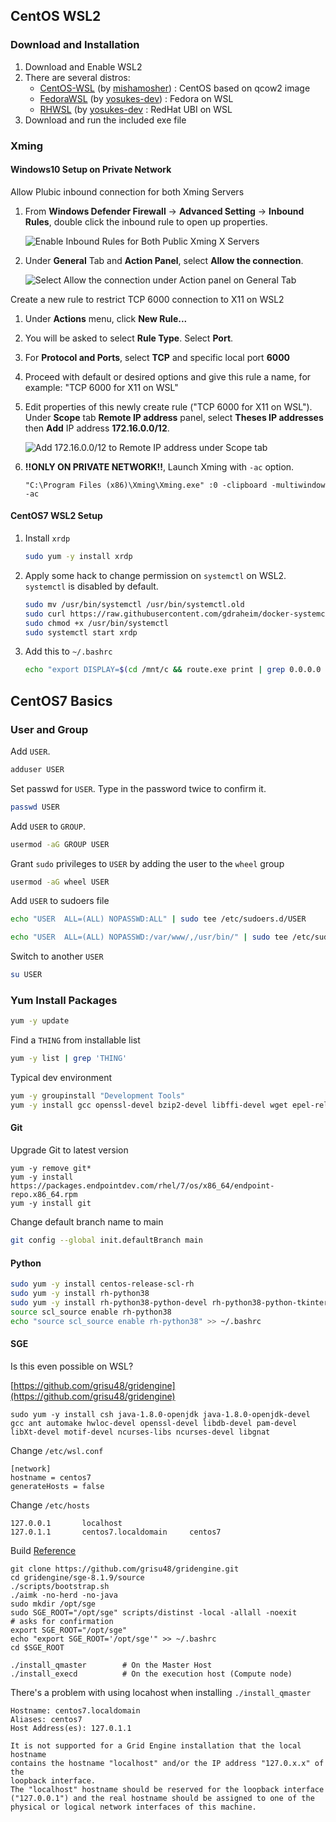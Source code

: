 ## CentOS WSL2

### Download and Installation

1. Download and Enable WSL2
2. There are several  distros:
    - [CentOS-WSL](https://github.com/mishamosher/CentOS-WSL) (by [mishamosher](https://github.com/mishamosher)) : CentOS based on qcow2 image
    - [FedoraWSL](https://github.com/yosukes-dev/FedoraWSL) (by [yosukes-dev](https://github.com/yosukes-dev)) : Fedora on WSL
    - [RHWSL](https://github.com/yosukes-dev/RHWSL) (by [yosukes-dev](https://github.com/yosukes-dev) : RedHat UBI on WSL
3. Download and run the included exe file

### Xming

#### Windows10 Setup on **Private Network**

Allow Plubic inbound connection for both Xming Servers

1. From **Windows Defender Firewall** -> **Advanced Setting** -> **Inbound Rules**, double click the inbound rule to open up properties. 

    ![Enable Inbound Rules for Both Public Xming X Servers](docs/XmingFirewall0.png)

2. Under **General** Tab and **Action Panel**, select **Allow the connection**.

    ![Select Allow the connection under Action panel on General Tab](docs/XmingFirewall1.png)

Create a new rule to restrict TCP 6000 connection to X11 on WSL2

1. Under **Actions** menu, click **New Rule...** 

2. You will be asked to select **Rule Type**. Select **Port**.

3. For **Protocol and Ports**, select **TCP** and specific local port **6000**

4. Proceed with default or desired options and give this rule a name, for example: "TCP 6000 for X11 on WSL"

5. Edit properties of this newly create rule ("TCP 6000 for X11 on WSL"). Under **Scope** tab **Remote IP address** panel, select **Theses IP addresses** then **Add** IP address **172.16.0.0/12**. 

    ![Add 172.16.0.0/12 to Remote IP address under Scope tab](docs/XmingFirewall2.png)

6. **!!ONLY ON PRIVATE NETWORK!!**, Launch Xming with `-ac` option. 
    
    ```
    "C:\Program Files (x86)\Xming\Xming.exe" :0 -clipboard -multiwindow -ac
    ```

#### CentOS7 WSL2 Setup

1. Install `xrdp`

    ```sh
    sudo yum -y install xrdp
    ```

2. Apply some hack to change permission on `systemctl` on WSL2. `systemctl` is disabled by default.  

    ```sh
    sudo mv /usr/bin/systemctl /usr/bin/systemctl.old
    sudo curl https://raw.githubusercontent.com/gdraheim/docker-systemctl-replacement/master/files/docker/systemctl.py > /usr/bin/systemctl
    sudo chmod +x /usr/bin/systemctl
    sudo systemctl start xrdp
    ```

3. Add this to `~/.bashrc`
    ```sh
    echo "export DISPLAY=$(cd /mnt/c && route.exe print | grep 0.0.0.0 | head -1 | awk '{print $4}'):0.0" >> ~/.bashrc
    ```

## CentOS7 Basics

### User and Group

Add `USER`.
```sh
adduser USER
```

Set passwd for `USER`. Type in the password twice to confirm it.
```sh
passwd USER
```

Add `USER` to `GROUP`.
```sh
usermod -aG GROUP USER
```

Grant `sudo` privileges to `USER` by adding the user to the `wheel` group
```sh
usermod -aG wheel USER
```

Add `USER` to sudoers file
```sh
echo "USER  ALL=(ALL) NOPASSWD:ALL" | sudo tee /etc/sudoers.d/USER
```
```sh
echo "USER  ALL=(ALL) NOPASSWD:/var/www/,/usr/bin/" | sudo tee /etc/sudoers.d/USER
```

Switch to another `USER`
```sh
su USER
```

### Yum Install Packages

```sh
yum -y update
```

Find a `THING` from installable list
```sh
yum -y list | grep 'THING' 
```

Typical dev environment
```sh
yum -y groupinstall "Development Tools"
yum -y install gcc openssl-devel bzip2-devel libffi-devel wget epel-release
```

#### Git

Upgrade Git to latest version
```
yum -y remove git*
yum -y install https://packages.endpointdev.com/rhel/7/os/x86_64/endpoint-repo.x86_64.rpm
yum -y install git
```

Change default branch name to main
```sh
git config --global init.defaultBranch main
```

#### Python

```sh
sudo yum -y install centos-release-scl-rh
sudo yum -y install rh-python38
sudo yum -y install rh-python38-python-devel rh-python38-python-tkinter rh-python38-python-numpy rh-python38-python-jinja2 rh-python38-python-scipy
source scl_source enable rh-python38
echo "source scl_source enable rh-python38" >> ~/.bashrc
```

#### SGE

Is this even possible on WSL?

[https://github.com/grisu48/gridengine](https://github.com/grisu48/gridengine)

```
sudo yum -y install csh java-1.8.0-openjdk java-1.8.0-openjdk-devel gcc ant automake hwloc-devel openssl-devel libdb-devel pam-devel libXt-devel motif-devel ncurses-libs ncurses-devel libgnat
```

Change `/etc/wsl.conf`
```
[network]
hostname = centos7
generateHosts = false
```

Change `/etc/hosts`
```
127.0.0.1       localhost
127.0.1.1       centos7.localdomain     centos7
```

Build [Reference](https://feldspaten.org/2019/02/04/gridengine-and-centos-7/)

```
git clone https://github.com/grisu48/gridengine.git
cd gridengine/sge-8.1.9/source
./scripts/bootstrap.sh
./aimk -no-herd -no-java
sudo mkdir /opt/sge
sudo SGE_ROOT="/opt/sge" scripts/distinst -local -allall -noexit       # asks for confirmation
export SGE_ROOT="/opt/sge"
echo "export SGE_ROOT='/opt/sge'" >> ~/.bashrc
cd $SGE_ROOT

./install_qmaster        # On the Master Host
./install_execd          # On the execution host (Compute node)
```

There's a problem with using locahost when installing `./install_qmaster`

```
Hostname: centos7.localdomain
Aliases: centos7
Host Address(es): 127.0.1.1

It is not supported for a Grid Engine installation that the local hostname
contains the hostname "localhost" and/or the IP address "127.0.x.x" of the
loopback interface.
The "localhost" hostname should be reserved for the loopback interface
("127.0.0.1") and the real hostname should be assigned to one of the
physical or logical network interfaces of this machine.
```